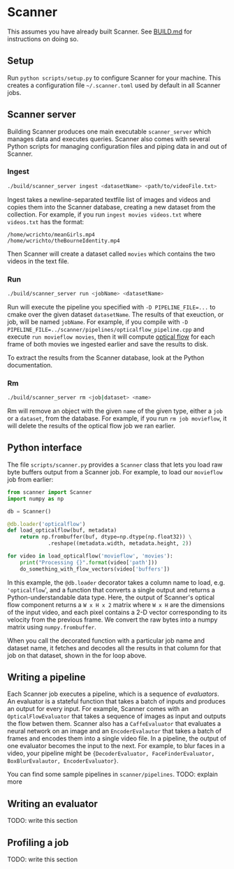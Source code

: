 # Scanner

This assumes you have already built Scanner. See [BUILD.md](https://github.com/apoms/scanner/blob/master/BUILD.md) for instructions on doing so.

## Setup

Run `python scripts/setup.py` to configure Scanner for your machine. This creates a configuration file `~/.scanner.toml` used by default in all Scanner jobs.

## Scanner server

Building Scanner produces one main executable `scanner_server` which manages data and executes queries. Scanner also comes with several Python scripts for managing configuration files and piping data in and out of Scanner.

### Ingest
```bash
./build/scanner_server ingest <datasetName> <path/to/videoFile.txt>
```

Ingest takes a newline-separated textfile list of images and videos and copies them into the Scanner database, creating a new dataset from the collection. For example, if you run `ingest movies videos.txt` where `videos.txt` has the format:

```
/home/wcrichto/meanGirls.mp4
/home/wcrichto/theBourneIdentity.mp4
```

Then Scanner will create a dataset called `movies` which contains the two videos in the text file.

### Run
```bash
./build/scanner_server run <jobName> <datasetName>
```

Run will execute the pipeline you specified with `-D PIPELINE_FILE=...` to cmake over the given dataset `datasetName`. The results of that exeuction, or job, will be named `jobName`. For example, if you compile with `-D PIPELINE_FILE=../scanner/pipelines/opticalflow_pipeline.cpp` and execute `run movieflow movies`, then it will compute [optical flow](https://en.wikipedia.org/wiki/Optical_flow) for each frame of both movies we ingested earlier and save the results to disk.

To extract the results from the Scanner database, look at the Python documentation.

### Rm
```bash
./build/scanner_server rm <job|dataset> <name>
```

Rm will remove an object with the given `name` of the given type, either a `job` or a `dataset`, from the database. For example, if you run `rm job movieflow`, it will delete the results of the optical flow job we ran earlier.

## Python interface

The file `scripts/scanner.py` provides a `Scanner` class that lets you load raw byte buffers output from a Scanner job. For example, to load our `movieflow` job from earlier:

```python
from scanner import Scanner
import numpy as np

db = Scanner()

@db.loader('opticalflow')
def load_opticalflow(buf, metadata)
    return np.frombuffer(buf, dtype=np.dtype(np.float32)) \
             .reshape((metadata.width, metadata.height, 2))

for video in load_opticalflow('movieflow', 'movies'):
    print("Processing {}".format(video['path']))
    do_something_with_flow_vectors(video['buffers'])
```

In this example, the `@db.loader` decorator takes a column name to load, e.g. `'opticalflow`', and a function that converts a single output and returns a Python-understandable data type. Here, the output of Scanner's optical flow component returns a `W x H x 2` matrix where `W x H` are the dimensions of the input video, and each pixel contains a 2-D vector corresponding to its velocity from the previous frame. We convert the raw bytes into a numpy matrix using `numpy.frombuffer`.

When you call the decorated function with a particular job name and dataset name, it fetches and decodes all the results in that column for that job on that dataset, shown in the for loop above.

## Writing a pipeline

Each Scanner job executes a pipeline, which is a sequence of _evaluators_. An evaluator is a stateful function that takes a batch of inputs and produces an output for every input. For example, Scanner comes with an `OpticalFlowEvaluator` that takes a sequence of images as input and outputs the flow betwen them. Scanner also has a `CaffeEvaluator` that evaluates a neural network on an image and an `EncoderEvalautor` that takes a batch of frames and encodes them into a single video file. In a pipeline, the output of one evaluator becomes the input to the next. For example, to blur faces in a video, your pipeline might be `{DecoderEvaluator, FaceFinderEvaluator, BoxBlurEvalautor, EncoderEvaluator}`.

You can find some sample pipelines in `scanner/pipelines`. TODO: explain more

## Writing an evaluator

TODO: write this section

## Profiling a job

TODO: write this section
